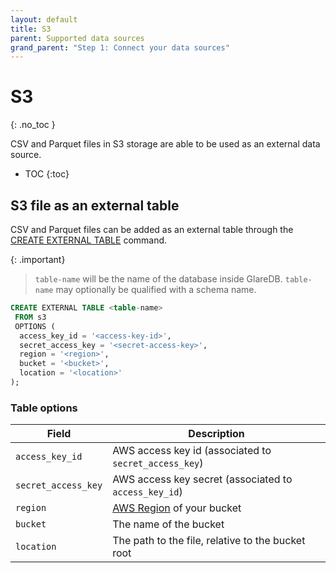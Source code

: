 ```yaml
---
layout: default
title: S3
parent: Supported data sources
grand_parent: "Step 1: Connect your data sources"
---
```


<!-- markdownlint-disable MD022 -->

<!-- prettier-ignore-start -->
# S3
{: .no_toc }
<!-- prettier-ignore-end -->

<!-- markdownlint-enable MD022 -->

CSV and Parquet files in S3 storage are able to be used as an external data
source.

<!-- prettier-ignore-start -->

- TOC
{:toc}
<!-- prettier-ignore-end -->

## S3 file as an external table

CSV and Parquet files can be added as an external table through the
[CREATE EXTERNAL TABLE] command.

{: .important}

> `table-name` will be the name of the database inside GlareDB. `table-name` may
> optionally be qualified with a schema name.

```sql
CREATE EXTERNAL TABLE <table-name>
 FROM s3
 OPTIONS (
  access_key_id = '<access-key-id>',
  secret_access_key = '<secret-access-key>',
  region = '<region>',
  bucket = '<bucket>',
  location = '<location>'
);
```

### Table options

| Field               | Description                                           |
| ------------------- | ----------------------------------------------------- |
| `access_key_id`     | AWS access key id (associated to `secret_access_key`) |
| `secret_access_key` | AWS access key secret (associated to `access_key_id`) |
| `region`            | [AWS Region] of your bucket                           |
| `bucket`            | The name of the bucket                                |
| `location`          | The path to the file, relative to the bucket root     |

<!-- markdownlint-disable line-length -->

[CREATE EXTERNAL TABLE]: /glaredb/sql-commands/create-external-table
[AWS Region]: https://docs.aws.amazon.com/general/latest/gr/rande.html#s3_region

<!-- markdownlint-enable line-length -->
